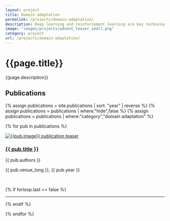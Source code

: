 ```yaml
---
layout: project
title: Domain adaptation
permalink: /projects/domain-adaptation/
description: Deep learning and reinforcement learning are key technologies for autonomous driving. One of the challenges they face is to adapt to conditions which differ from those met during training. To improve systems’ performance in such situations, we explore so-called <em>“domain adaptation”</em> techniques.
image: "images/projects/advent_teaser_small.png"
category: project
url: /projects/domain-adaptation/
---
```




<h1>{{page.title}}</h1> 
<!-- <h3>Project overview</h3> -->
<p>{{page.description}}</p>

<!-- <hr> -->

<h2>Publications</h2>

{% assign publications = site.publications | sort: "year" | reverse %}
{% assign publications = publications | where:"hide",false %}
{% assign publications = publications | where:"category","domain adaptation" %}


{% for pub in publications %}

<div class="pubitem">
  <div class="pubteaser">
    <a href="{{site.url  | append: site.baseurl | append: pub.permalink}}">
      <img src="../../{{ pub.image }}" alt="{{pub.image}} publication teaser"/>
    </a>
  </div>
   <h3><a href="{{site.url  | append: site.baseurl | append: pub.permalink}}">{{ pub.title }}</a></h3>
  <p class="b">{{ pub.authors }}</p>
  <p class="c">{{ pub.venue_long }}, {{ pub.year }}</p>
</div>

<br>

{% if forloop.last == false %}
<hr>
{% endif %}

{% endfor %} 

